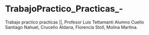 # TrabajoPractico_Practicas_-
Trabajo practico practicas ||, Profesor Luis Tettamanti 
Alumno Cuello Santiago Nahuel, Cruceño Aldana, Florencia Stoll, Molina Martina.

